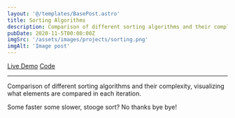 ```yaml
---
layout: '@/templates/BasePost.astro'
title: Sorting Algorithms
description: Comparison of different sorting algorithms and their complexity.
pubDate: 2020-11-5T00:00:00Z
imgSrc: '/assets/images/projects/sorting.png'
imgAlt: 'Image post'
---
```


<div class="flex flex-row justify-between">
    <a href="https://projects.daniel-pink.de/sorting" target="_blank">Live Demo</a>
    <a href="https://github.com/H4sh3/sorting" target="_blank">Code</a>
</div>

---

Comparison of different sorting algorithms and their complexity, visualizing what elements are compared in each iteration.

Some faster some slower, stooge sort? No thanks bye bye!
